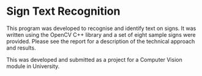 # Sign Text Recognition
This program was developed to recognise and identify text on signs. It was written using the OpenCV C++ library and a set of eight sample signs were provided. Please see the report for a description of the technical approach and results.

This was developed and submitted as a project for a Computer Vision module in University.

